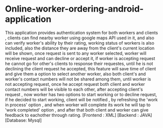 # Online-worker-ordering-android-application
This application provides authentication system for both workers and clients , clients can find nearby worker using google maps API used in it, and also can verify worker's ability by their rating, working status of workers is also included, also the distance they are away from the client's current location will be shown, once request is sent to any worker selected, worker will receive request and can decline or accept it, if worker is accepting request he cannot go for other's clients to response their requestes, until he is not declining the client request he accepted, this feature will save time of client and give them a option to select another worker, also both client's and worker's contact numbers will not be shared among them, until worker is not accepting request, once he accept request both client and worker contact numbers will be visible to each other, after accepting client's request , now worker has two options to start working or to decline request, if he decided to start working, client will be notified , by refreshing the 'work in process' option , and when worker will complete its work he will tap to 'work completed' option , and after that both client and worker can give feedback to eachother through rating. [Frontend : XML] [Backend : JAVA] [Database: Mysql]
